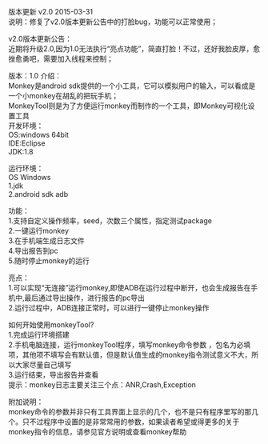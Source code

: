 版本更新 v2.0 2015-03-31  
说明：修复了v2.0版本更新公告中的打脸bug，功能可以正常使用；  


v2.0版本更新公告：  
近期将升级2.0,因为1.0无法执行“亮点功能”，简直打脸！不过，还好我脸皮厚，愈挫愈勇吧，需要加入线程来控制；  








版本：1.0
介绍：  
Monkey是android sdk提供的一个小工具，它可以模拟用户的输入，可以看成是一个小monkey在胡乱的把玩手机；  
MonkeyTool则是为了方便运行monkey而制作的一个工具，即Monkey可视化设置工具   
开发环境：  
OS:windows 64bit   
IDE:Eclipse  
JDK:1.8  

运行环境：  
OS Windows     
1.jdk  
2.android sdk adb   
  
功能：   
1.支持自定义操作频率，seed，次数三个属性，指定测试package  
2.一键运行monkey  
3.在手机端生成日志文件  
4.导出报告到pc  
5.随时停止monkey的运行  

亮点：  
1.可以实现“无连接”运行monkey,即使ADB在运行过程中断开，也会生成报告在手机中,最后通过导出操作，进行报告的pc导出    
2.运行过程中，ADB连接正常时，可以进行一键停止monkey操作      

如何开始使用monkeyTool?   
1.完成运行环境搭建  
2.手机电脑连接，运行monkeyTool程序，填写monkey命令参数 ，包名为必填项，其他项不填写会有默认值，但是默认值生成的monkey指令测试意义不大，所以大家尽量自己填写      
3.运行结束，导出报告并查看   
提示：monkey日志主要关注三个点：ANR,Crash,Exception  

附加说明：  
monkey命令的参数并非只有工具界面上显示的几个，也不是只有程序里写的那几个。只不过程序中设置的是非常常用的参数，如果读者希望或得更多的关于monkey指令的信息，请参见官方说明或查看monkey帮助  






 



